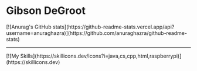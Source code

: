 <h1> Gibson DeGroot </h1>
[![Anurag's GitHub stats](https://github-readme-stats.vercel.app/api?username=anuraghazra)](https://github.com/anuraghazra/github-readme-stats)
<hr>
[![My Skills](https://skillicons.dev/icons?i=java,cs,cpp,html,raspberrypi)](https://skillicons.dev)

